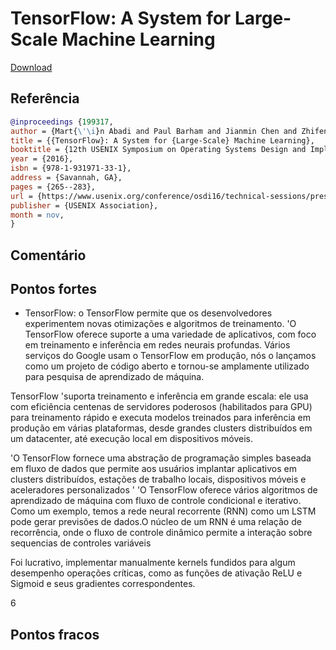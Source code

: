 # TensorFlow: A System for Large-Scale Machine Learning

[Download](https://www.usenix.org/system/files/conference/osdi16/osdi16-abadi.pdf)

## Referência
```bibtex 1
@inproceedings {199317,
author = {Mart{\'\i}n Abadi and Paul Barham and Jianmin Chen and Zhifeng Chen and Andy Davis and Jeffrey Dean and Matthieu Devin and Sanjay Ghemawat and Geoffrey Irving and Michael Isard and Manjunath Kudlur and Josh Levenberg and Rajat Monga and Sherry Moore and Derek G. Murray and Benoit Steiner and Paul Tucker and Vijay Vasudevan and Pete Warden and Martin Wicke and Yuan Yu and Xiaoqiang Zheng},
title = {{TensorFlow}: A System for {Large-Scale} Machine Learning},
booktitle = {12th USENIX Symposium on Operating Systems Design and Implementation (OSDI 16)},
year = {2016},
isbn = {978-1-931971-33-1},
address = {Savannah, GA},
pages = {265--283},
url = {https://www.usenix.org/conference/osdi16/technical-sessions/presentation/abadi},
publisher = {USENIX Association},
month = nov,
}
```


## Comentário

## Pontos fortes
- TensorFlow:
o TensorFlow permite que os desenvolvedores experimentem novas otimizações e algoritmos de treinamento. 'O TensorFlow oferece suporte a uma variedade de aplicativos, com foco em treinamento e inferência em redes neurais profundas. Vários serviços do Google usam o TensorFlow em produção, nós o lançamos como um projeto de código aberto e tornou-se amplamente utilizado para pesquisa de aprendizado de máquina.

TensorFlow
'suporta treinamento e inferência em grande escala: ele usa com eficiência centenas de servidores poderosos (habilitados para GPU) para treinamento rápido e executa modelos treinados para inferência em produção em várias plataformas, desde grandes clusters distribuídos em um datacenter, até execução local em dispositivos móveis.

'O TensorFlow fornece uma abstração de programação simples baseada em fluxo de dados que permite aos usuários implantar aplicativos em clusters distribuídos, estações de trabalho locais, dispositivos móveis e aceleradores personalizados
'
'O TensorFlow oferece vários algoritmos de aprendizado de máquina com fluxo de controle condicional e iterativo. Como um exemplo, temos a rede neural recorrente (RNN) como um LSTM pode gerar previsões de dados.O núcleo de um RNN é uma relação de recorrência, onde o fluxo de controle dinâmico permite a interação sobre sequencias de controles variáveis

Foi lucrativo,  implementar manualmente kernels fundidos para algum desempenho operações críticas, como as funções de ativação ReLU e Sigmoid e seus gradientes correspondentes.

6

## Pontos fracos
